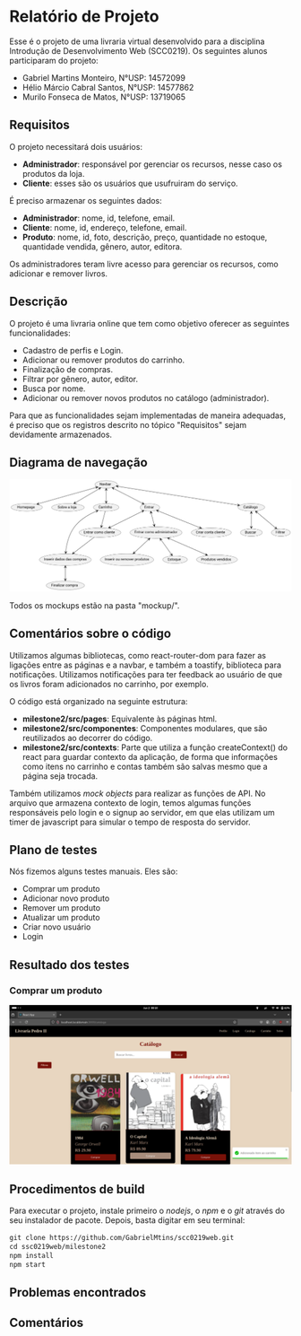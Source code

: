 # Relatório de Projeto

Esse é o projeto de uma livraria virtual desenvolvido para
a disciplina Introdução de Desenvolvimento Web (SCC0219).
Os seguintes alunos participaram do projeto:
- Gabriel Martins Monteiro, N°USP: 14572099
- Hélio Márcio Cabral Santos, N°USP: 14577862
- Murilo Fonseca de Matos, N°USP: 13719065

## Requisitos

O projeto necessitará dois usuários:
- **Administrador**: responsável por gerenciar os recursos, nesse caso os produtos da loja.
- **Cliente**: esses são os usuários que usufruiram do serviço.

É preciso armazenar os seguintes dados:
- **Administrador**: nome, id, telefone, email.
- **Cliente**: nome, id, endereço, telefone, email.
- **Produto**: nome, id, foto, descrição, preço, quantidade no estoque, quantidade vendida, gênero, autor, editora.

Os administradores teram livre acesso para gerenciar os recursos, como adicionar e remover livros.

## Descrição
O projeto é uma livraria online que tem como objetivo oferecer as seguintes funcionalidades:
- Cadastro de perfis e Login.
- Adicionar ou remover produtos do carrinho.
- Finalização de compras.
- Filtrar por gênero, autor, editor.
- Busca por nome.
- Adicionar ou remover novos produtos no catálogo (administrador).

Para que as funcionalidades sejam implementadas de maneira adequadas, é preciso
que os registros descrito no tópico "Requisitos" sejam devidamente armazenados.

## Diagrama de navegação
<img src="diagrama.png" alt="navigation diagram" width="700"/>

Todos os mockups estão na pasta "mockup/".

## Comentários sobre o código

Utilizamos algumas bibliotecas, como react-router-dom para fazer as ligações
entre as páginas e a navbar, e também a toastify, biblioteca para notificações.
Utilizamos notificações para ter feedback ao usuário de que os livros foram
adicionados no carrinho, por exemplo.

O código está organizado na seguinte estrutura:
- **milestone2/src/pages**: Equivalente às páginas html.
- **milestone2/src/componentes**: Componentes modulares, que são reutilizados ao decorrer do código.
- **milestone2/src/contexts**: Parte que utiliza a função createContext() do react para guardar contexto
da aplicação, de forma que informações como itens no carrinho e contas também são salvas mesmo
que a página seja trocada.

Também utilizamos _mock objects_ para realizar as funções de API. No arquivo que armazena
contexto de login, temos algumas funções responsáveis pelo login e o signup ao servidor,
em que elas utilizam um timer de javascript para simular o tempo de resposta do servidor.

## Plano de testes

Nós fizemos alguns testes manuais. Eles são:
- Comprar um produto
- Adicionar novo produto
- Remover um produto
- Atualizar um produto
- Criar novo usuário
- Login

## Resultado dos testes

### Comprar um produto

![comprar](screenshots/comprar_01.png)

## Procedimentos de build

Para executar o projeto, instale primeiro o _nodejs_, o _npm_ e o _git_ através
do seu instalador de pacote. Depois, basta digitar em seu terminal:

```
git clone https://github.com/GabrielMtins/scc0219web.git
cd ssc0219web/milestone2
npm install
npm start
```

## Problemas encontrados

## Comentários


